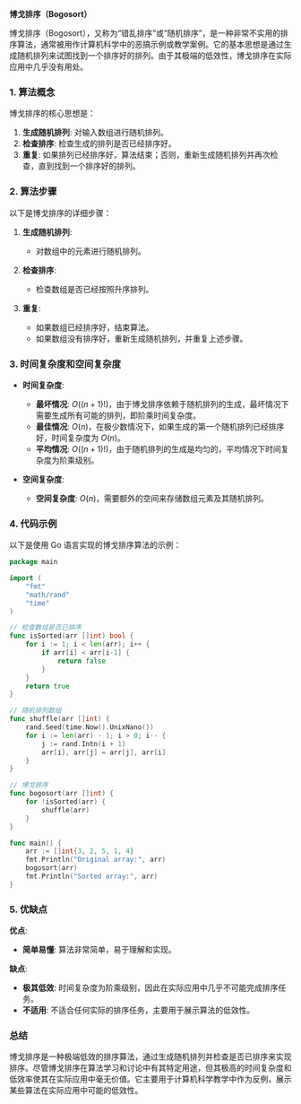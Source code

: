 **博戈排序（Bogosort）**

博戈排序（Bogosort），又称为“错乱排序”或“随机排序”，是一种非常不实用的排序算法，通常被用作计算机科学中的恶搞示例或教学案例。它的基本思想是通过生成随机排列来试图找到一个排序好的排列。由于其极端的低效性，博戈排序在实际应用中几乎没有用处。

### 1. 算法概念

博戈排序的核心思想是：
1. **生成随机排列**: 对输入数组进行随机排列。
2. **检查排序**: 检查生成的排列是否已经排序好。
3. **重复**: 如果排列已经排序好，算法结束；否则，重新生成随机排列并再次检查，直到找到一个排序好的排列。

### 2. 算法步骤

以下是博戈排序的详细步骤：

1. **生成随机排列**:
   - 对数组中的元素进行随机排列。
   
2. **检查排序**:
   - 检查数组是否已经按照升序排列。

3. **重复**:
   - 如果数组已经排序好，结束算法。
   - 如果数组没有排序好，重新生成随机排列，并重复上述步骤。

### 3. 时间复杂度和空间复杂度

- **时间复杂度**:
  - **最坏情况**: $O((n+1)!)$，由于博戈排序依赖于随机排列的生成，最坏情况下需要生成所有可能的排列，即阶乘时间复杂度。
  - **最佳情况**: $O(n)$，在极少数情况下，如果生成的第一个随机排列已经排序好，时间复杂度为 $O(n)$。
  - **平均情况**: $O((n+1)!)$，由于随机排列的生成是均匀的，平均情况下时间复杂度为阶乘级别。

- **空间复杂度**:
  - **空间复杂度**: $O(n)$，需要额外的空间来存储数组元素及其随机排列。

### 4. 代码示例

以下是使用 Go 语言实现的博戈排序算法的示例：

```go
package main

import (
	"fmt"
	"math/rand"
	"time"
)

// 检查数组是否已排序
func isSorted(arr []int) bool {
	for i := 1; i < len(arr); i++ {
		if arr[i] < arr[i-1] {
			return false
		}
	}
	return true
}

// 随机排列数组
func shuffle(arr []int) {
	rand.Seed(time.Now().UnixNano())
	for i := len(arr) - 1; i > 0; i-- {
		j := rand.Intn(i + 1)
		arr[i], arr[j] = arr[j], arr[i]
	}
}

// 博戈排序
func bogosort(arr []int) {
	for !isSorted(arr) {
		shuffle(arr)
	}
}

func main() {
	arr := []int{3, 2, 5, 1, 4}
	fmt.Println("Original array:", arr)
	bogosort(arr)
	fmt.Println("Sorted array:", arr)
}
```

### 5. 优缺点

**优点**:
- **简单易懂**: 算法非常简单，易于理解和实现。

**缺点**:
- **极其低效**: 时间复杂度为阶乘级别，因此在实际应用中几乎不可能完成排序任务。
- **不适用**: 不适合任何实际的排序任务，主要用于展示算法的低效性。

### 总结

博戈排序是一种极端低效的排序算法，通过生成随机排列并检查是否已排序来实现排序。尽管博戈排序在算法学习和讨论中有其特定用途，但其极高的时间复杂度和低效率使其在实际应用中毫无价值。它主要用于计算机科学教学中作为反例，展示某些算法在实际应用中可能的低效性。
